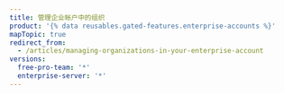 ```yaml
---
title: 管理企业帐户中的组织
product: '{% data reusables.gated-features.enterprise-accounts %}'
mapTopic: true
redirect_from:
  - /articles/managing-organizations-in-your-enterprise-account
versions:
  free-pro-team: '*'
  enterprise-server: '*'
---
```


